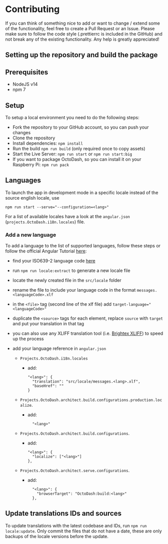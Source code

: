 # Contributing

If you can think of something nice to add or want to change / extend some of the functionality, feel free to create a Pull Request or an Issue. Please make sure to follow the code style (.prettierrc is included in the GitHub) and not break any of the existing functionality. Any help is greatly appreciated!

## Setting up the repository and build the package

## Prerequisites

- NodeJS v14
- npm 7

## Setup

To setup a local environment you need to do the following steps:

- Fork the repository to your GitHub account, so you can push your changes
- Clone the repository
- Install dependencies: `npm install`
- Run the build `npm run build` (only required once to copy assets)
- Start the Live Server: `npm run start` or `npm run start:big`
- If you want to package OctoDash, so you can install it on your Raspberry Pi: `npm run pack`

## Languages

To launch the app in development mode in a specific locale instead of the source english locale, use

```
npm run start --serve="--configuration=<lang>"
```

For a list of available locales have a look at the `angular.json` (`projects.OctoDash.i18n.locales`) file.

### Add a new language

To add a language to the list of supported languages, follow these steps or follow the official Angular Tutorial [here](https://angular.io/guide/i18n#translate-each-translation-file):

- find your ISO639-2 language code [here](https://www.loc.gov/standards/iso639-2/php/code_list.php)
- run `npm run locale:extract` to generate a new locale file
- locate the newly created file in the `src/locale` folder
- rename the file to include your language code in the format `messages.<languageCode>.xlf`
- in the `<file>` tag (second line of the xlf file) add `target-language="<languageCode>"`
- duplicate the `<source>` tags for each element, replace `source` with `target` and put your translation in that tag
- you can also use any XLIFF translation tool (i.e. [Brightex XLIFF](http://xliff.brightec.co.uk/)) to speed up the process
- add your language reference in `angular.json`

  - `Projects.OctoDash.i18n.locales`

    - add:

      ```
      "<lang>": {
        "translation": "src/locale/messages.<lang>.xlf",
        "baseHref": ""
      }
      ```

  - `Projects.OctoDash.architect.build.configurations.production.localize`.

    - add:

      ```
        "<lang>"
      ```

  - `Projects.OctoDash.architect.build.configurations`.

    - add:

      ```
      "<lang>": {
        "localize": ["<lang>"]
      },
      ```

  - `Projects.OctoDash.architect.serve.configurations`.

    - add:

      ```
        "<lang>": {
          "browserTarget": "OctoDash:build:<lang>"
        },
      ```

## Update translations IDs and sources

To update translations with the latest codebase and IDs, run `npm run locale:update`. Only commit the files that do not have a date, these are only backups of the locale versions before the update.
